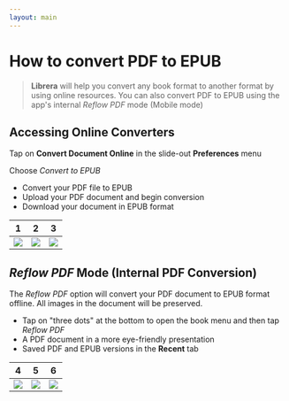 ```yaml
---
layout: main
---
```


# How to convert PDF to EPUB

> **Librera** will help you convert any book format to another format by using online resources. You can also convert PDF to EPUB using the app's internal _Reflow PDF_ mode (Mobile mode)

## Accessing Online Converters

Tap on **Convert Document Online** in the slide-out **Preferences** menu 

Choose _Convert to EPUB_

* Convert your PDF file to EPUB
* Upload your PDF document and begin conversion
* Download your document in EPUB format

|1|2|3|
|-|-|-|
|![](1.png)|![](2.png)|![](3.png)|

##  _Reflow PDF_ Mode (Internal PDF Conversion)

The _Reflow PDF_ option will convert your PDF document to EPUB format offline.
All images in the document will be preserved.

* Tap on "three dots" at the bottom to open the book menu and then tap _Reflow PDF_
* A PDF document in a more eye-friendly presentation
* Saved PDF and EPUB versions in the **Recent** tab

|4|5|6|
|-|-|-|
|![](4.png)|![](5.png)|![](6.png)|


